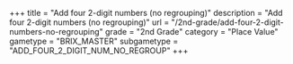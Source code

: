 +++
title = "Add four 2-digit numbers (no regrouping)"
description = "Add four 2-digit numbers (no regrouping)"
url = "/2nd-grade/add-four-2-digit-numbers-no-regrouping"
grade = "2nd Grade"
category = "Place Value"
gametype = "BRIX_MASTER"
subgametype = "ADD_FOUR_2_DIGIT_NUM_NO_REGROUP"
+++